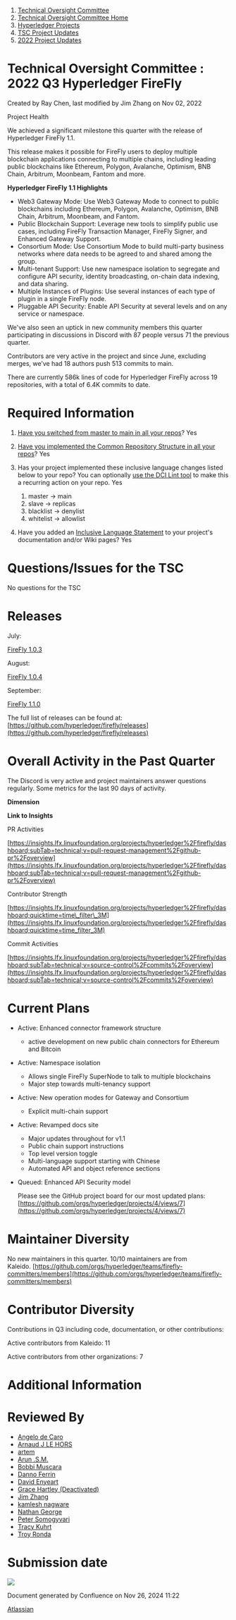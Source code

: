 1. [Technical Oversight Committee](index.html)
2. [Technical Oversight Committee Home](Technical-Oversight-Committee-Home_21430274.html)
3. [Hyperledger Projects](Hyperledger-Projects_21447704.html)
4. [TSC Project Updates](TSC-Project-Updates_21430854.html)
5. [2022 Project Updates](2022-Project-Updates_21443095.html)

# Technical Oversight Committee : 2022 Q3 Hyperledger FireFly

Created by Ray Chen, last modified by Jim Zhang on Nov 02, 2022

Project Health

We achieved a significant milestone this quarter with the release of Hyperledger FireFly 1.1.

This release makes it possible for FireFly users to deploy multiple blockchain applications connecting to multiple chains, including leading public blockchains like Ethereum, Polygon, Avalanche, Optimism, BNB Chain, Arbitrum, Moonbeam, Fantom and more.

**Hyperledger FireFly 1.1 Highlights**

- Web3 Gateway Mode: Use Web3 Gateway Mode to connect to public blockchains including Ethereum, Polygon, Avalanche, Optimism, BNB Chain, Arbitrum, Moonbeam, and Fantom.
- Public Blockchain Support: Leverage new tools to simplify public use cases, including FireFly Transaction Manager, FireFly Signer, and Enhanced Gateway Support.
- Consortium Mode: Use Consortium Mode to build multi-party business networks where data needs to be agreed to and shared among the group.
- Multi-tenant Support: Use new namespace isolation to segregate and configure API security, identity broadcasting, on-chain data indexing, and data sharing.
- Multiple Instances of Plugins: Use several instances of each type of plugin in a single FireFly node.
- Pluggable API Security: Enable API Security at several levels and on any service or namespace.

We've also seen an uptick in new community members this quarter participating in discussions in Discord with 87 people versus 71 the previous quarter.

Contributors are very active in the project and since June, excluding merges, we’ve had 18 authors push 513 commits to main.

There are currently 586k lines of code for Hyperledger FireFly across 19 repositories, with a total of 6.4K commits to date.

# Required Information

1. [Have you switched from master to main in all your repos](https://lf-hyperledger.atlassian.net/wiki/display/TSC/Projects+have+two+quarters+to+comply+with+common+repo+structure?focusedCommentId=21452776)? Yes
2. [Have you implemented the Common Repository Structure in all your repos](https://tsc.hyperledger.org/repository-structure.html)? Yes
3. Has your project implemented these inclusive language changes listed below to your repo? You can optionally [use the DCI Lint tool](https://github.com/petermetz/gh-action-dci-lint#usage) to make this a recurring action on your repo. Yes
   
   1. master → main
   2. slave → replicas
   3. blacklist → denylist
   4. whitelist → allowlist
4. Have you added an [Inclusive Language Statement](https://lf-hyperledger.atlassian.net/wiki/display/TSC/Inclusive+Language+Example) to your project's documentation and/or Wiki pages? Yes
   

# Questions/Issues for the TSC

No questions for the TSC

# Releases

July:

[FireFly 1.0.3](https://github.com/hyperledger/firefly/releases/tag/v1.0.3)

August:

[FireFly 1.0.4](https://github.com/hyperledger/firefly/releases/tag/v1.0.4)

September:

[FireFly 1.1.0](https://github.com/hyperledger/firefly/releases/tag/v1.1.0)

The full list of releases can be found at: [https://github.com/hyperledger/firefly/releases](https://github.com/hyperledger/firefly/releases)

# Overall Activity in the Past Quarter

The Discord is very active and project maintainers answer questions regularly. Some metrics for the last 90 days of activity.

**Dimension**

**Link to Insights**

PR Activities

[https://insights.lfx.linuxfoundation.org/projects/hyperledger%2Ffirefly/dashboard;subTab=technical;v=pull-request-management%2Fgithub-pr%2Foverview](https://insights.lfx.linuxfoundation.org/projects/hyperledger%2Ffirefly/dashboard;subTab=technical;v=pull-request-management%2Fgithub-pr%2Foverview)

Contributor Strength

[https://insights.lfx.linuxfoundation.org/projects/hyperledger%2Ffirefly/dashboard;quicktime=time\_filter\_3M](https://insights.lfx.linuxfoundation.org/projects/hyperledger%2Ffirefly/dashboard;quicktime=time_filter_3M)

Commit Activities

[https://insights.lfx.linuxfoundation.org/projects/hyperledger%2Ffirefly/dashboard;subTab=technical;v=source-control%2Fcommits%2Foverview](https://insights.lfx.linuxfoundation.org/projects/hyperledger%2Ffirefly/dashboard;subTab=technical;v=source-control%2Fcommits%2Foverview)

# Current Plans

- Active: Enhanced connector framework structure 
  
  - active development on new public chain connectors for Ethereum and Bitcoin
- Active: Namespace isolation
  
  - Allows single FireFly SuperNode to talk to multiple blockchains
  - Major step towards multi-tenancy support
- Active: New operation modes for Gateway and Consortium 
  
  - Explicit multi-chain support
- Active: Revamped docs site
  
  - Major updates throughout for v1.1
  - Public chain support instructions
  - Top level version toggle
  - Multi-language support starting with Chinese
  - Automated API and object reference sections
- Queued: Enhanced API Security model
  
  Please see the GitHub project board for our most updated plans: [https://github.com/orgs/hyperledger/projects/4/views/7](https://github.com/orgs/hyperledger/projects/4/views/7)

# Maintainer Diversity

No new maintainers in this quarter. 10/10 maintainers are from Kaleido. [https://github.com/orgs/hyperledger/teams/firefly-committers/members](https://github.com/orgs/hyperledger/teams/firefly-committers/members)

# Contributor Diversity

Contributions in Q3 including code, documentation, or other contributions:

Active contributors from Kaleido: 11

Active contributors from other organizations: 7

# Additional Information

# Reviewed By

- [Angelo de Caro](https://lf-hyperledger.atlassian.net/wiki/people/70121:d6b0f0e4-825f-4f16-88e1-4d14e95f2f10?ref=confluence)
- [Arnaud J LE HORS](https://lf-hyperledger.atlassian.net/wiki/people/70121:0e75e3b8-500a-4067-9f7e-ed46e91bcb9d?ref=confluence)
- [artem](https://lf-hyperledger.atlassian.net/wiki/people/557058:5196a62e-7a77-4c97-8180-ae5a5992fb63?ref=confluence)
- [Arun .S.M.](https://lf-hyperledger.atlassian.net/wiki/people/621a0e5097d313006ba7386a?ref=confluence)
- [Bobbi Muscara](https://lf-hyperledger.atlassian.net/wiki/people/5c4cb1b7d8bbb7445c0a457e?ref=confluence)
- [Danno Ferrin](https://lf-hyperledger.atlassian.net/wiki/people/5b7f2d80c4e4892a5b789551?ref=confluence)
- [David Enyeart](https://lf-hyperledger.atlassian.net/wiki/people/712020:30d7e775-8a5d-4896-8950-8da2af027639?ref=confluence)
- [Grace Hartley (Deactivated)](https://lf-hyperledger.atlassian.net/wiki/people/5c3e0cd1ff324728a1db2448?ref=confluence)
- [Jim Zhang](https://lf-hyperledger.atlassian.net/wiki/people/712020:e39af0bd-79c1-49e2-887c-a74cef87f822?ref=confluence)
- [kamlesh nagware](https://lf-hyperledger.atlassian.net/wiki/people/557058:8e1fc425-f938-4b39-ad13-9cd8b0ddde52?ref=confluence)
- [Nathan George](https://lf-hyperledger.atlassian.net/wiki/people/712020:3e7556ab-cdb8-47f5-8b68-12a3378021fd?ref=confluence)
- [Peter Somogyvari](https://lf-hyperledger.atlassian.net/wiki/people/557058:cae262a4-be99-4f5e-a36e-bf20a5c795f2?ref=confluence)
- [Tracy Kuhrt](https://lf-hyperledger.atlassian.net/wiki/people/712020:eb6ae9c3-aa8e-40ba-9dab-a6969b1ac52e?ref=confluence)
- [Troy Ronda](https://lf-hyperledger.atlassian.net/wiki/people/557058:c854f35a-2b58-4be3-9003-ca2a67495580?ref=confluence)

# Submission date

![](plugins/servlet/confluence/placeholder/unknown-macro)

Document generated by Confluence on Nov 26, 2024 11:22

[Atlassian](http://www.atlassian.com/)
